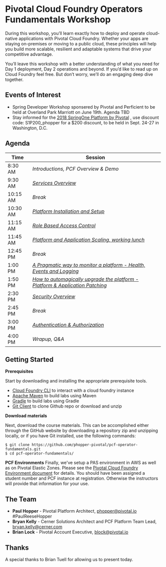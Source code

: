 # Pivotal Cloud Foundry Operators Fundamentals Workshop
During this workshop, you’ll learn exactly how to deploy and operate cloud-native applications with Pivotal Cloud Foundry. Whether your apps are staying on-premises or moving to a public cloud, these principles will help you build more scalable, resilient and adaptable systems that drive your competitive advantage.

You’ll leave this workshop with a better understanding of what you need for Day 1 deployment, Day 2 operations and beyond. If you’d like to read up on Cloud Foundry feel free. But don’t worry, we’ll do an engaging deep dive together.

## Events of Interest
- Spring Developer Workshop sponsered by Pivotal and Perficient to be held at Overland Park Marriott on June 19th. Agenda TBD
- Stay informed for the [2018 SpringOne Platform by Pivotal](https://springoneplatform.io/) , use discount code: S1P200_phopper  for a $200 discount, to be held in Sept. 24-27 in Washington, D.C.
## Agenda
Time | Session
---- | -------
8:30 AM  | _Introductions, PCF Overview & Demo_
9:30 AM  | _[Services Overview](./decks/02-Ops_Workshop-Services_Overview.pptx)_
10:15 AM | _Break_
10:30 AM  | _[Platform Installation and Setup](./decks/03-Ops_Workshop-Platform_Installation_and_Setup.pptx)_
11:15 AM | _[Role Based Access Control](./decks/04-Ops_Workshop-RBAC.pptx)_
11:45 AM | _[Platform and Application Scaling, working lunch](./decks/05-Ops_Workshop-Platform_and_Application_Scaling.pptx)_
12:45 PM | _Break_
1:00 PM | _[A Pragmatic way to monitor a platform - Health, Events and Logging](.decks/06-Ops_Workshop-Health_Events_and_Logging.pptx)_
1:50 PM | _[How to automagically upgrade the platform - Platform & Application Patching](./decks/07-Ops_Workshop-Platform_and_Application_Patching.pptx)_
2:30 PM | _[Security Overview](./decks/08-Ops_Workshop-Security_Overview.pptx)_
2:45 PM | _Break_
3:00 PM | _[Authentication & Authorization](./decks/09-Ops_Workshop-Authentication_Authorization.pptx)_
4:00 PM | _Wrapup, Q&A_

## Getting Started
**Prerequisites**

Start by downloading and installing the appropriate prerequisite tools.
- [Cloud Foundry CLI](https://goo.gl/M0pH4i) to interact with a cloud foundry instance
- [Apache Maven](http://info.pivotal.io/HI002010A6ZlRJR1NeU00eC) to build labs using Maven
- [Gradle](https://services.gradle.org/distributions/gradle-3.1-all.zip) to build labs using Gradle
- [Git Client](https://git-scm.com/downloads) to clone Github repo or download and unzip

**Download materials**

Next, download the course materials.  This can be accomplished either through the GitHub website by downloading a repository zip and unzipping locally, or if you have Git installed, use the following commands:

```
$ git clone https://github.com/phopper-pivotal/pcf-operator-fundamentals.git
$ cd pcf-operator-fundamentals/
```

**PCF Environments**
Finally, we've setup a PAS environment in AWS as well as on Pivotal Elastic Zones. Please see the [Pivotal Cloud Foundry Environment document](common/env_info.md) for details. You should have been assigned a student number and PCF instance at registration. Otherwise the instructors will provide that information for your use.
## The Team
- **Paul Hopper** - Pivotal Platform Architect, phopper@pivotal.io #PaulReeseHopper
- **Bryan Kelly** - Cerner Solutions Architect and PCF Platform Team Lead, bryan.kelly@cerner.com
- **Brian Lock** - Pivotal Account Executive, block@pivotal.io

## Thanks
A special thanks to Brian Tuell for allowing us to present today.
